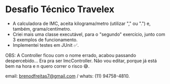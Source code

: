 # Desafio Técnico Travelex
- A calculadora de IMC, aceita kilograma/metro (utilizar "," ou ".") e, também, grama/centímetro.
- Criei mais uma classe executável, para o "segundo" exercício, junto com 3 exemplos de funcionamento.
- Implementei testes em JUnit ✅.

OBS: A Controller ficou com o nome errado, acabou passando despercebido... Era pra ser ImcController. Não vou editar, porque já está bem na hora e n quero correr o risco 😅.

email: brenodfreitas7@gmail.com / whats: (11) 94758-4810.
